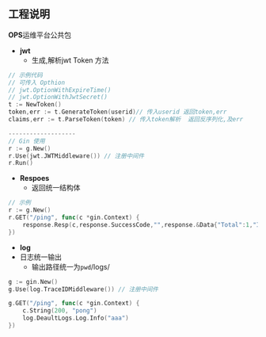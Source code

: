 ## 工程说明

**OPS**运维平台公共包

- **jwt**
  -  生成,解析jwt Token 方法
```go
// 示例代码
// 可传入 Opthion 
// jwt.OptionWithExpireTime()
// jwt.OptionWithJwtSecret()
t := NewToken()
token,err := t.GenerateToken(userid)// 传入userid 返回token,err
claims,err := t.ParseToken(token) // 传入token解析  返回反序列化,及err

-------------------
// Gin 使用
r := g.New()
r.Use(jwt.JWTMiddleware()) // 注册中间件
r.Run()

  ```

- **Respoes**
  - 返回统一结构体
```go
// 示例
r := g.New()
r.GET("/ping", func(c *gin.Context) {
    response.Resp(c,response.SuccessCode,"",response.&Data{"Total":1,"Items":["1"]})
})

```

- **log**
- 日志统一输出
  -  输出路径统一为`pwd`/logs/
```go
g := gin.New()
g.Use(log.TraceIDMiddleware()) // 注册中间件

g.GET("/ping", func(c *gin.Context) {
    c.String(200, "pong")
    log.DeaultLogs.Log.Info("aaa")
})
```